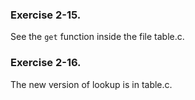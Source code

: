 ### Exercise 2-15.

See the ```get``` function inside the file table.c.



### Exercise 2-16.

The new version of lookup is in table.c.
